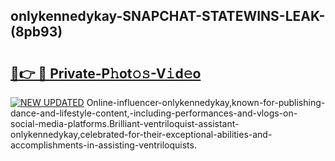 ## onlykennedykay-SNAPCHAT-STATEWINS-LEAK-(8pb93)


# <h2><a href="https://mediaupload.pro?-20M">🔗👉 🔴 Private-P𝚑ot𝚘𝚜-V𝚒d𝚎o</a></h2>

[![NEW UPDATED](https://i.imgur.com/0qMVB7G.gif)](https://mediaupload.pro?-20M)
Online-influencer-onlykennedykay,known-for-publishing-dance-and-lifestyle-content,-including-performances-and-vlogs-on-social-media-platforms.Brilliant-ventriloquist-assistant-onlykennedykay,celebrated-for-their-exceptional-abilities-and-accomplishments-in-assisting-ventriloquists.  